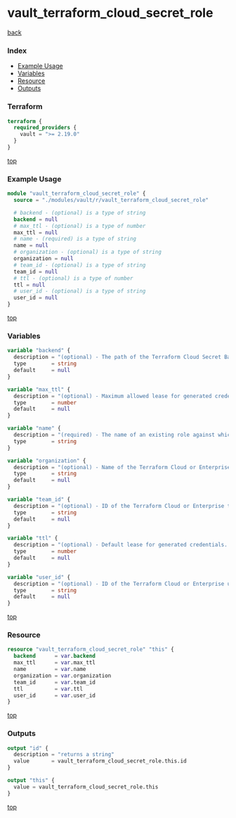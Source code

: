 # vault_terraform_cloud_secret_role

[back](../vault.md)

### Index

- [Example Usage](#example-usage)
- [Variables](#variables)
- [Resource](#resource)
- [Outputs](#outputs)

### Terraform

```terraform
terraform {
  required_providers {
    vault = ">= 2.19.0"
  }
}
```

[top](#index)

### Example Usage

```terraform
module "vault_terraform_cloud_secret_role" {
  source = "./modules/vault/r/vault_terraform_cloud_secret_role"

  # backend - (optional) is a type of string
  backend = null
  # max_ttl - (optional) is a type of number
  max_ttl = null
  # name - (required) is a type of string
  name = null
  # organization - (optional) is a type of string
  organization = null
  # team_id - (optional) is a type of string
  team_id = null
  # ttl - (optional) is a type of number
  ttl = null
  # user_id - (optional) is a type of string
  user_id = null
}
```

[top](#index)

### Variables

```terraform
variable "backend" {
  description = "(optional) - The path of the Terraform Cloud Secret Backend the role belongs to."
  type        = string
  default     = null
}

variable "max_ttl" {
  description = "(optional) - Maximum allowed lease for generated credentials. If not set or set to 0, will use system default."
  type        = number
  default     = null
}

variable "name" {
  description = "(required) - The name of an existing role against which to create this Terraform Cloud credential"
  type        = string
}

variable "organization" {
  description = "(optional) - Name of the Terraform Cloud or Enterprise organization"
  type        = string
  default     = null
}

variable "team_id" {
  description = "(optional) - ID of the Terraform Cloud or Enterprise team under organization (e.g., settings/teams/team-xxxxxxxxxxxxx)"
  type        = string
  default     = null
}

variable "ttl" {
  description = "(optional) - Default lease for generated credentials. If not set or set to 0, will use system default."
  type        = number
  default     = null
}

variable "user_id" {
  description = "(optional) - ID of the Terraform Cloud or Enterprise user (e.g., user-xxxxxxxxxxxxxxxx)"
  type        = string
  default     = null
}
```

[top](#index)

### Resource

```terraform
resource "vault_terraform_cloud_secret_role" "this" {
  backend      = var.backend
  max_ttl      = var.max_ttl
  name         = var.name
  organization = var.organization
  team_id      = var.team_id
  ttl          = var.ttl
  user_id      = var.user_id
}
```

[top](#index)

### Outputs

```terraform
output "id" {
  description = "returns a string"
  value       = vault_terraform_cloud_secret_role.this.id
}

output "this" {
  value = vault_terraform_cloud_secret_role.this
}
```

[top](#index)